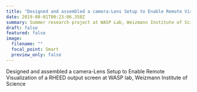 ```yaml
---
title: "Designed and assembled a camera-Lens Setup to Enable Remote Visualization "
date: 2019-08-01T00:23:06.358Z
summary: S﻿ummer research project at WASP Lab, Weizmann Institute of Science
draft: false
featured: false
image:
  filename: ""
  focal_point: Smart
  preview_only: false
---
```

Designed and assembled a camera-Lens Setup to Enable Remote Visualization of a RHEED output screen at WASP lab, Weizmann Institute of Science